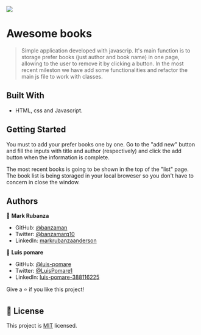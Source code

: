 ![](https://img.shields.io/badge/Microverse-blueviolet)

# Awesome books

> Simple application developed with javascrip. It's main function is to storage prefer books (just author and book name) in one page, allowing to the user to remove it by clicking a button. In the most recent mileston we have add some functionalities and refactor the main js file to work with classes.

## Built With

- HTML, css and Javascript.

## Getting Started

You must to add your prefer books one by one. Go to the "add new" button and fill the inputs with title and author (respectively) and click the add button when the information is complete.

The most recent books is going to be shown in the top of the "list" page. The book list is being storaged in your local broweser so you don't have to concern in close the window.

## Authors

👤 **Mark Rubanza**

- GitHub: [@banzaman](https://github.com/banzaman)
- Twitter: [@banzamarq10](https://twitter.com/banzamarq10)
- LinkedIn: [markrubanzaanderson](https://www.linkedin.com/in/mark-rubanza-anderson-4399a2211/)

👤 **Luis pomare**

- GitHub: [@luis-pomare](https://github.com/luis-pomare)
- Twitter: [@LuisPomare1](https://twitter.com/LuisPomare1)
- LinkedIn: [luis-pomare-388116225](https://www.linkedin.com/in/luis-pomare-388116225/)

Give a ⭐️ if you like this project!

## 📝 License

This project is [MIT](./MIT.md) licensed.
